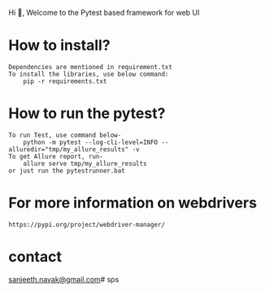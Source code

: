 
Hi 👋, Welcome to the Pytest based framework for web UI


# How to install?
    Dependencies are mentioned in requirement.txt
    To install the libraries, use below command:
        pip -r requirements.txt

# How to run the pytest?
    To run Test, use command below-
        python -m pytest --log-cli-level=INFO --alluredir="tmp/my_allure_results" -v
    To get Allure report, run-
        allure serve tmp/my_allure_results
    or just run the pytestrunner.bat


# For more information on webdrivers
    https://pypi.org/project/webdriver-manager/

# contact
sanjeeth.nayak@gmail.com# sps
